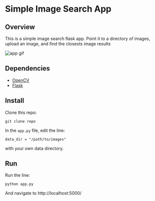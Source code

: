 # Simple Image Search App

## Overview
This is a simple image search flask app. Point it to a directory of images, upload an image, and find the closests image results

![app gif](https://github.com/mayorquinmachines/buddy_search_app/blob/master/image_search_app_demo.gif?raw=true)

## Dependencies
* [OpenCV](https://opencv-python-tutroals.readthedocs.io/en/latest/)
* [Flask](http://flask.pocoo.org)

## Install
Clone this repo:
```
git clone repo
```

In the `app.py` file, edit the line:
```
data_dir = "/path/to/images"
```
with your own data directory.

## Run
Run the line:
```
python app.py
```
And navigate to http://localhost:5000/ 

